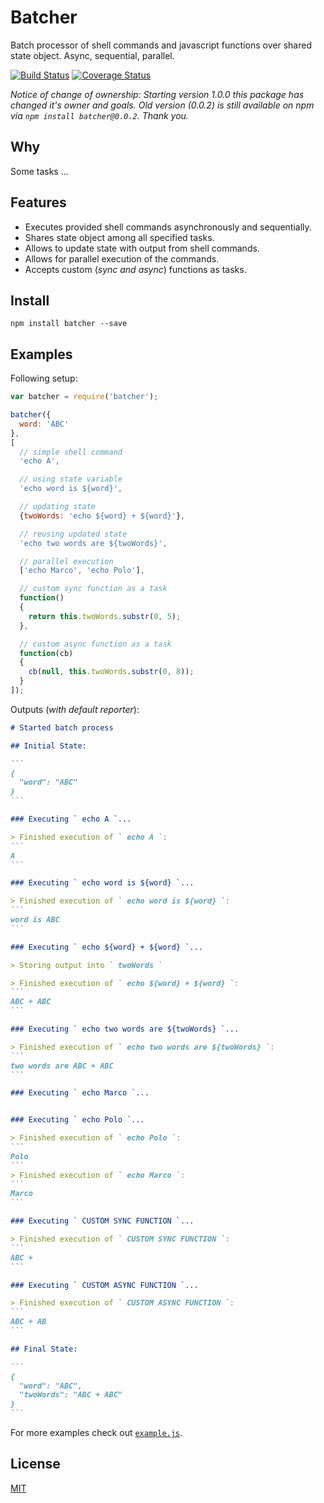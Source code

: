 # Batcher
Batch processor of shell commands and javascript functions over shared state object. Async, sequential, parallel.

[![Build Status](https://img.shields.io/travis/alexindigo/batcher/master.svg?style=flat-square)](https://travis-ci.org/alexindigo/batcher)
[![Coverage Status](https://img.shields.io/coveralls/alexindigo/batcher/master.svg?style=flat-square)](https://coveralls.io/github/alexindigo/batcher?branch=master)

*Notice of change of ownership: Starting version 1.0.0 this package has changed it's owner and goals. Old version (0.0.2) is still available on npm via `npm install batcher@0.0.2`. Thank you.*

## Why

Some tasks ...

## Features

- Executes provided shell commands asynchronously and sequentially.
- Shares state object among all specified tasks.
- Allows to update state with output from shell commands.
- Allows for parallel execution of the commands.
- Accepts custom (*sync and async*) functions as tasks.

## Install

```
npm install batcher --save
```

## Examples

Following setup:

```javascript
var batcher = require('batcher');

batcher({
  word: 'ABC'
},
[
  // simple shell command
  'echo A',

  // using state variable
  'echo word is ${word}',

  // updating state
  {twoWords: 'echo ${word} + ${word}'},

  // reusing updated state
  'echo two words are ${twoWords}',

  // parallel execution
  ['echo Marco', 'echo Polo'],

  // custom sync function as a task
  function()
  {
    return this.twoWords.substr(0, 5);
  },

  // custom async function as a task
  function(cb)
  {
    cb(null, this.twoWords.substr(0, 8));
  }
]);
```

Outputs (*with default reporter*):

``````markdown
# Started batch process

## Initial State:

```
{
  "word": "ABC"
}
```

### Executing ` echo A `...

> Finished execution of ` echo A `:
```
A
```

### Executing ` echo word is ${word} `...

> Finished execution of ` echo word is ${word} `:
```
word is ABC
```

### Executing ` echo ${word} + ${word} `...

> Storing output into ` twoWords `

> Finished execution of ` echo ${word} + ${word} `:
```
ABC + ABC
```

### Executing ` echo two words are ${twoWords} `...

> Finished execution of ` echo two words are ${twoWords} `:
```
two words are ABC + ABC
```

### Executing ` echo Marco `...


### Executing ` echo Polo `...

> Finished execution of ` echo Polo `:
```
Polo
```
> Finished execution of ` echo Marco `:
```
Marco
```

### Executing ` CUSTOM SYNC FUNCTION `...

> Finished execution of ` CUSTOM SYNC FUNCTION `:
```
ABC +
```

### Executing ` CUSTOM ASYNC FUNCTION `...

> Finished execution of ` CUSTOM ASYNC FUNCTION `:
```
ABC + AB
```

## Final State:

```
{
  "word": "ABC",
  "twoWords": "ABC + ABC"
}
```
``````

For more examples check out [`example.js`](example.js).

## License

[MIT](LICENSE)
